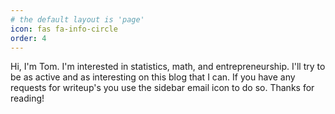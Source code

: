 ```yaml
---
# the default layout is 'page'
icon: fas fa-info-circle
order: 4
---
```


Hi, I'm Tom. I'm interested in statistics, math, and entrepreneurship. I'll try to be as active and as interesting on this blog that I can. If you have any requests for writeup's you use the sidebar email icon to do so. Thanks for reading!